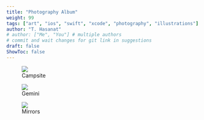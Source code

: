 ```yaml
---
title: "Photography Album"
weight: 99
tags: ["art", "ios", "swift", "xcode", "photography", "illustrations"]
author: "T. Hasanat"
# author: ["Me", "You"] # multiple authors
# commit and wait changes for git link in suggestions
draft: false
ShowToc: false
---
```


<figure>
    <img src="/gallery/photo-album/outdoor3.JPG"  />
    <figcaption>Campsite</figcaption>
</figure>
<figure>
    <img src="/gallery/photo-album/outdoor2.JPG" />
    <figcaption>Gemini</figcaption>
</figure>
<figure>
    <img src="/gallery/photo-album/outdoor1.JPG" />
    <figcaption>Mirrors</figcaption>
</figure>

